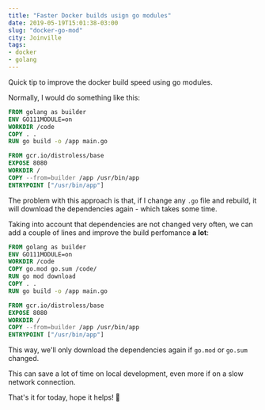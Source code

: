 ```yaml
---
title: "Faster Docker builds usign go modules"
date: 2019-05-19T15:01:38-03:00
slug: "docker-go-mod"
city: Joinville
tags:
- docker
- golang
---
```


Quick tip to improve the docker build speed using go modules.

<!--more-->

Normally, I would do something like this:

```dockerfile
FROM golang as builder
ENV GO111MODULE=on
WORKDIR /code
COPY . .
RUN go build -o /app main.go

FROM gcr.io/distroless/base
EXPOSE 8080
WORKDIR /
COPY --from=builder /app /usr/bin/app
ENTRYPOINT ["/usr/bin/app"]
```

The problem with this approach is that, if I change any `.go` file and rebuild,
it will download the dependencies again - which takes some time.

Taking into account that dependencies are not changed very often, we can
add a couple of lines and improve the build perfomance **a lot**:

```dockerfile
FROM golang as builder
ENV GO111MODULE=on
WORKDIR /code
COPY go.mod go.sum /code/
RUN go mod download
COPY . .
RUN go build -o /app main.go

FROM gcr.io/distroless/base
EXPOSE 8080
WORKDIR /
COPY --from=builder /app /usr/bin/app
ENTRYPOINT ["/usr/bin/app"]
```

This way, we'll only download the dependencies again if `go.mod` or `go.sum`
changed.

This can save a lot of time on local development, even more if on a slow
network connection.

That's it for today, hope it helps! 🤟
